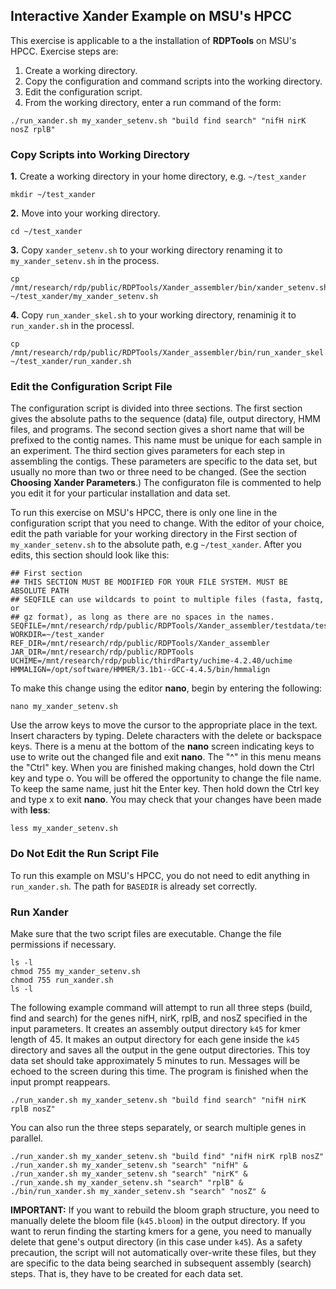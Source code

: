 ## Interactive Xander Example on MSU's HPCC

This exercise is applicable to a the installation of **RDPTools** on MSU's HPCC. Exercise steps are:

1. Create a working directory.
2. Copy the configuration and command scripts into the working directory.
3. Edit the configuration script.
4. From the working directory, enter a run command of the form:

```
./run_xander.sh my_xander_setenv.sh "build find search" "nifH nirK nosZ rplB"
```
### Copy Scripts into Working Directory

**1.** Create a working directory in your home directory, e.g. `~/test_xander`

```
mkdir ~/test_xander
```

**2.** Move into your working directory.

```
cd ~/test_xander
```

**3.** Copy `xander_setenv.sh` to your working directory renaming it to `my_xander_setenv.sh` in the process.

```
cp /mnt/research/rdp/public/RDPTools/Xander_assembler/bin/xander_setenv.sh ~/test_xander/my_xander_setenv.sh
```

**4.** Copy `run_xander_skel.sh` to your working directory, renaminig it to `run_xander.sh` in the processl.

```
cp /mnt/research/rdp/public/RDPTools/Xander_assembler/bin/run_xander_skel.sh ~/test_xander/run_xander.sh
```

### Edit the Configuration Script File

The configuration script is divided into three sections. The first section gives the absolute paths to the sequence (data) file, output directory, HMM files, and programs. The second section gives a short name that will be prefixed to the contig names. This name must be unique for each sample in an experiment. The third section gives parameters for each step in assembling the contigs. These parameters are specific to the data set, but usually no more than two or three need to be changed. (See the section **Choosing Xander Parameters**.) The configuraton file is commented to help you edit it for your particular installation and data set.

To run this exercise on MSU's HPCC, there is only one line in the configuration script that you need to change. With the editor of your choice, edit the path variable for your working directory in the First section of `my_xander_setenv.sh` to the absolute path, e.g `~/test_xander`. After you edits, this section should look like this:

```
## First section
## THIS SECTION MUST BE MODIFIED FOR YOUR FILE SYSTEM. MUST BE ABSOLUTE PATH
## SEQFILE can use wildcards to point to multiple files (fasta, fastq, or 
## gz format), as long as there are no spaces in the names.
SEQFILE=/mnt/research/rdp/public/RDPTools/Xander_assembler/testdata/test_reads.fa
WORKDIR=~/test_xander
REF_DIR=/mnt/research/rdp/public/RDPTools/Xander_assembler
JAR_DIR=/mnt/research/rdp/public/RDPTools
UCHIME=/mnt/research/rdp/public/thirdParty/uchime-4.2.40/uchime
HMMALIGN=/opt/software/HMMER/3.1b1--GCC-4.4.5/bin/hmmalign
```
To make this change using the editor **nano**, begin by entering the following:

```
nano my_xander_setenv.sh
```
Use the arrow keys to move the cursor to the appropriate place in the text. Insert characters by typing. Delete characters with the delete or backspace keys. There is a menu at the bottom of the **nano** screen indicating keys to use to write out the changed file and exit **nano**. The "^" in this menu means the "Ctrl" key. When you are finished making changes, hold down the Ctrl key and type o. You will be offered the opportunity to change the file name. To keep the same name, just hit the Enter key. Then hold down the Ctrl key and type x to exit **nano**. You may check that your changes have been made with **less**:

```
less my_xander_setenv.sh
```
### Do Not Edit the Run Script File

To run this example on MSU's HPCC, you do not need to edit anything in `run_xander.sh`. The path for `BASEDIR` is already set correctly.

### Run Xander

Make sure that the two script files are executable. Change the file permissions if necessary.

```
ls -l
chmod 755 my_xander_setenv.sh
chmod 755 run_xander.sh
ls -l
```

The following example command will attempt to run all three steps (build, find and search) for the genes nifH, nirK, rplB, and nosZ specified in the input parameters. It creates an assembly output directory `k45` for kmer length of 45. It makes an output directory for each gene inside the `k45` directory and saves all the output in the gene output directories. This toy data set should take approximately 5 minutes to run. Messages will be echoed to the screen during this time. The program is finished when the input prompt reappears.
    
```
./run_xander.sh my_xander_setenv.sh "build find search" "nifH nirK rplB nosZ"
```

You can also run the three steps separately, or search multiple genes in parallel.

```
./run_xander.sh my_xander_setenv.sh "build find" "nifH nirK rplB nosZ"
./run_xander.sh my_xander_setenv.sh "search" "nifH" &
./run_xander.sh my_xander_setenv.sh "search" "nirK" &
./run_xande.sh my_xander_setenv.sh "search" "rplB" &
./bin/run_xander.sh my_xander_setenv.sh "search" "nosZ" &
```

**IMPORTANT:** If you want to rebuild the bloom graph structure, you need to manually delete the bloom file (`k45.bloom`) in the output directory. If you want to rerun  finding the starting kmers for a gene, you need to manually delete that gene's output directory (in this case under `k45`). As a safety precaution, the script will not automatically over-write these files, but they are specific to the data being searched in subsequent assembly (search) steps. That is, they have to be created for each data set.

